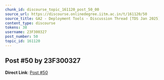 ```yaml
---
chunk_id: discourse_topic_161120_post_50_00
source_url: https://discourse.onlinedegree.iitm.ac.in/t/161120/50
source_title: GA2 - Deployment Tools - Discussion Thread [TDS Jan 2025]
content_type: discourse
tokens: 38
username: 23F300327
post_number: 50
topic_id: 161120
---
```


## Post #50 by 23F300327

**Direct Link**: [Post #50](https://discourse.onlinedegree.iitm.ac.in/t/161120/50)
